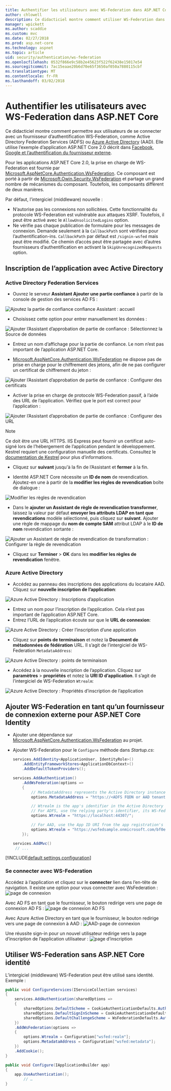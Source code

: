 ```yaml
---
title: Authentifier les utilisateurs avec WS-Federation dans ASP.NET Core
author: chlowell
description: Ce didacticiel montre comment utiliser WS-Federation dans une application ASP.NET Core.
manager: wpickett
ms.author: scaddie
ms.custom: mvc
ms.date: 02/27/2018
ms.prod: asp.net-core
ms.technology: aspnet
ms.topic: article
uid: security/authentication/ws-federation
ms.openlocfilehash: 0532f866e9c58b2e45623f522f62438e15017e54
ms.sourcegitcommit: 7ac15eaae20b6d70e65f3650af050a7880115cbf
ms.translationtype: MT
ms.contentlocale: fr-FR
ms.lasthandoff: 03/02/2018
---
```

# <a name="authenticate-users-with-ws-federation-in-aspnet-core"></a>Authentifier les utilisateurs avec WS-Federation dans ASP.NET Core

Ce didacticiel montre comment permettre aux utilisateurs de se connecter avec un fournisseur d’authentification WS-Federation, comme Active Directory Federation Services (ADFS) ou [Azure Active Directory](/azure/active-directory/) (AAD). Elle utilise l’exemple d’application ASP.NET Core 2.0 décrit dans [Facebook, Google et l’authentification du fournisseur externe](xref:security/authentication/social/index).

Pour les applications ASP.NET Core 2.0, la prise en charge de WS-Federation est fournie par [Microsoft.AspNetCore.Authentication.WsFederation](https://www.nuget.org/packages/Microsoft.AspNetCore.Authentication.WsFederation). Ce composant est porté à partir de [Microsoft.Owin.Security.WsFederation](https://www.nuget.org/packages/Microsoft.Owin.Security.WsFederation) et partage un grand nombre de mécanismes du composant. Toutefois, les composants diffèrent de deux manières.

Par défaut, l’intergiciel (middleware) nouvelle :

* N’autorise pas les connexions non sollicitées. Cette fonctionnalité du protocole WS-Federation est vulnérable aux attaques XSRF. Toutefois, il peut être activé avec le `AllowUnsolicitedLogins` option.
* Ne vérifie pas chaque publication de formulaire pour les messages de connexion. Demande seulement à la `CallbackPath` sont vérifiées pour l’authentification-ins. `CallbackPath` par défaut est `/signin-wsfed` mais peut être modifié. Ce chemin d’accès peut être partagée avec d’autres fournisseurs d’authentification en activant la `SkipUnrecognizedRequests` option.

## <a name="register-the-app-with-active-directory"></a>Inscription de l’application avec Active Directory

### <a name="active-directory-federation-services"></a>Active Directory Federation Services

* Ouvrez le serveur **Assistant Ajouter une partie confiance** à partir de la console de gestion des services AD FS :

![Ajoutez la partie de confiance confiance Assistant : accueil](ws-federation/_static/AdfsAddTrust.png)

* Choisissez cette option pour entrer manuellement les données :

![Ajouter l’Assistant d’approbation de partie de confiance : Sélectionnez la Source de données](ws-federation/_static/AdfsSelectDataSource.png)

* Entrez un nom d’affichage pour la partie de confiance. Le nom n’est pas important de l’application ASP.NET Core.

* [Microsoft.AspNetCore.Authentication.WsFederation](https://www.nuget.org/packages/Microsoft.AspNetCore.Authentication.WsFederation) ne dispose pas de prise en charge pour le chiffrement des jetons, afin de ne pas configurer un certificat de chiffrement du jeton :

![Ajouter l’Assistant d’approbation de partie de confiance : Configurer des certificats](ws-federation/_static/AdfsConfigureCert.png)

* Activer la prise en charge de protocole WS-Federation passif, à l’aide des URL de l’application. Vérifiez que le port est correct pour l’application :

![Ajouter l’Assistant d’approbation de partie de confiance : Configurer des URL](ws-federation/_static/AdfsConfigureUrl.png)

> [!NOTE]
> Ce doit être une URL HTTPS. IIS Express peut fournir un certificat auto-signé lors de l’hébergement de l’application pendant le développement. Kestrel requiert une configuration manuelle des certificats. Consultez le [documentation de Kestrel](xref:fundamentals/servers/kestrel) pour plus d’informations.

* Cliquez sur **suivant** jusqu'à la fin de l’Assistant et **fermer** à la fin.

* Identité ASP.NET Core nécessite un **ID de nom** de revendication. Ajoutez-en une à partir de la **modifier les règles de revendication** boîte de dialogue :

![Modifier les règles de revendication](ws-federation/_static/EditClaimRules.png)

* Dans le **ajouter un Assistant de règle de revendication transformer**, laissez la valeur par défaut **envoyer les attributs LDAP en tant que revendications** modèle sélectionné, puis cliquez sur **suivant**. Ajouter une règle de mappage du **nom de compte SAM** attribut LDAP à le **ID de nom** revendication sortante :

![Ajouter un Assistant de règle de revendication de transformation : Configurer la règle de revendication](ws-federation/_static/AddTransformClaimRule.png)

* Cliquez sur **Terminer** > **OK** dans les **modifier les règles de revendication** fenêtre.

### <a name="azure-active-directory"></a>Azure Active Directory

* Accédez au panneau des inscriptions des applications du locataire AAD. Cliquez sur **nouvelle inscription de l’application**:

![Azure Active Directory : Inscriptions d’application](ws-federation/_static/AadNewAppRegistration.png)

* Entrez un nom pour l’inscription de l’application. Cela n’est pas important de l’application ASP.NET Core.
* Entrez l’URL de l’application écoute sur que le **URL de connexion**:

![Azure Active Directory : Créer l’inscription d’une application](ws-federation/_static/AadCreateAppRegistration.png)

* Cliquez sur **points de terminaison** et notez la **Document de métadonnées de fédération** URL. Il s’agit de l’intergiciel de WS-Federation `MetadataAddress`:

![Azure Active Directory : points de terminaison](ws-federation/_static/AadFederationMetadataDocument.png)

* Accédez à la nouvelle inscription de l’application. Cliquez sur **paramètres** > **propriétés** et notez la **URI ID d’application**. Il s’agit de l’intergiciel de WS-Federation `Wtrealm`:

![Azure Active Directory : Propriétés d’inscription de l’application](ws-federation/_static/AadAppIdUri.png)

## <a name="add-ws-federation-as-an-external-login-provider-for-aspnet-core-identity"></a>Ajouter WS-Federation en tant qu’un fournisseur de connexion externe pour ASP.NET Core Identity

* Ajouter une dépendance sur [Microsoft.AspNetCore.Authentication.WsFederation](https://www.nuget.org/packages/Microsoft.AspNetCore.Authentication.WsFederation) au projet.
* Ajouter WS-Federation pour le `Configure` méthode dans *Startup.cs*:

    ```csharp
    services.AddIdentity<ApplicationUser, IdentityRole>()
        .AddEntityFrameworkStores<ApplicationDbContext>()
        .AddDefaultTokenProviders();

    services.AddAuthentication()
        .AddWsFederation(options =>
        {
            // MetadataAddress represents the Active Directory instance used to authenticate users.
            options.MetadataAddress = "https://<ADFS FQDN or AAD tenant>/FederationMetadata/2007-06/FederationMetadata.xml";

            // Wtrealm is the app's identifier in the Active Directory instance.
            // For ADFS, use the relying party's identifier, its WS-Federation Passive protocol URL:
            options.Wtrealm = "https://localhost:44307/";

            // For AAD, use the App ID URI from the app registration's Properties blade:
            options.Wtrealm = "https://wsfedsample.onmicrosoft.com/bf0e7e6d-056e-4e37-b9a6-2c36797b9f01";
        });

    services.AddMvc()
     // ...
    ```

[!INCLUDE[default settings configuration](social/includes/default-settings.md)]

### <a name="log-in-with-ws-federation"></a>Se connecter avec WS-Federation

Accédez à l’application et cliquez sur le **connecter** lien dans l’en-tête de navigation. Il existe une option pour vous connecter avec WsFederation : ![page de connexion](ws-federation/_static/WsFederationButton.png)

Avec AD FS en tant que le fournisseur, le bouton redirige vers une page de connexion AD FS : ![page de connexion AD FS](ws-federation/_static/AdfsLoginPage.png)

Avec Azure Active Directory en tant que le fournisseur, le bouton redirige vers une page de connexion à AAD : ![AAD-page de connexion](ws-federation/_static/AadSignIn.png)

Une réussite sign-in pour un nouvel utilisateur redirige vers la page d’inscription de l’application utilisateur : ![page d’inscription](ws-federation/_static/Register.png)

## <a name="use-ws-federation-without-aspnet-core-identity"></a>Utiliser WS-Federation sans ASP.NET Core identité

L’intergiciel (middleware) WS-Federation peut être utilisé sans identité. Exemple :

```csharp
public void ConfigureServices(IServiceCollection services)
{
    services.AddAuthentication(sharedOptions =>
    {
        sharedOptions.DefaultScheme = CookieAuthenticationDefaults.AuthenticationScheme;
        sharedOptions.DefaultSignInScheme = CookieAuthenticationDefaults.AuthenticationScheme;
        sharedOptions.DefaultChallengeScheme = WsFederationDefaults.AuthenticationScheme;
    })
    .AddWsFederation(options =>
    {
        options.Wtrealm = Configuration["wsfed:realm"];
        options.MetadataAddress = Configuration["wsfed:metadata"];
    })
    .AddCookie();
}

public void Configure(IApplicationBuilder app)
{
    app.UseAuthentication();
        // …
}
```
